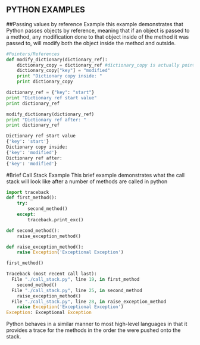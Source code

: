 ## PYTHON EXAMPLES
##Passing values by reference Example
this example demonstrates that Python passes objects by reference, meaning that if an object is 
passed to a method, any modification done to that object inside of the method it was passed to, will
modify both the object inside the method and outside.
```python
#Pointers/References
def modify_dictionary(dictionary_ref):
    dictionary_copy = dictionary_ref #dictionary_copy is actually pointing at the memory location of dictionary_ref
    dictionary_copy["key"] = "modified"
    print "Dictionary copy inside: " 
    print dictionary_copy

dictionary_ref = {"key": "start"}
print "Dictionary ref start value" 
print dictionary_ref

modify_dictionary(dictionary_ref)
print "Dictionary ref after: "
print dictionary_ref

Dictionary ref start value
{'key': 'start'}
Dictionary copy inside: 
{'key': 'modified'}
Dictionary ref after: 
{'key': 'modified'} 
```
#Brief Call Stack Example
This brief example demonstrates what the call stack will look like after a number of methods
are called in python
```python
import traceback
def first_method():
    try:
        second_method()
    except:
        traceback.print_exc()

def second_method():
    raise_exception_method()

def raise_exception_method():
    raise Exception('Exceptional Exception')

first_method()

Traceback (most recent call last):
  File "./call_stack.py", line 19, in first_method
    second_method()
  File "./call_stack.py", line 25, in second_method
    raise_exception_method()
  File "./call_stack.py", line 28, in raise_exception_method
    raise Exception('Exceptional Exception')
Exception: Exceptional Exception
```
Python behaves in a similar manner to most high-level languages in that it provides a trace for the methods in the order the were pushed onto the stack.  


